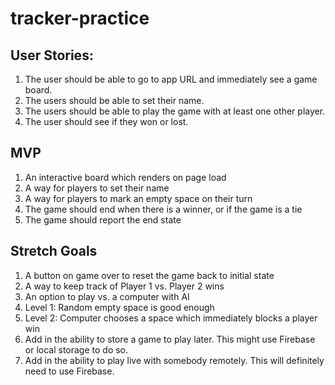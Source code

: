 # tracker-practice


## User Stories:

1. The user should be able to go to app URL and immediately see a game board.
2. The users should be able to set their name.
3. The users should be able to play the game with at least one other player.
4. The user should see if they won or lost.



## MVP

1. An interactive board which renders on page load
2. A way for players to set their name
3. A way for players to mark an empty space on their turn
4. The game should end when there is a winner, or if the game is a tie
5. The game should report the end state



## Stretch Goals

1. A button on game over to reset the game back to initial state
2. A way to keep track of Player 1 vs. Player 2 wins
3. An option to play vs. a computer with AI
4. Level 1: Random empty space is good enough
5. Level 2: Computer chooses a space which immediately blocks a player win
6. Add in the ability to store a game to play later. This might use Firebase or local storage to do so.
7. Add in the ability to play live with somebody remotely. This will definitely need to use Firebase.


